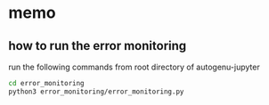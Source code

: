 # memo


## how to run the error monitoring

run the following commands from root directory of autogenu-jupyter

```bash
cd error_monitoring
python3 error_monitoring/error_monitoring.py
```
